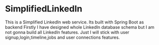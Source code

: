 # SimplifiedLinkedIn
This is a Simplified LinkedIn web service.
Its built with Spring Boot as backend
Firstly I have designed whole LinkedIn database schema but I am not gonna build all LinkedIn features.
Just I will stick with user signup,login,timeline,jobs and user connections features.
